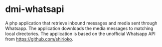 # dmi-whatsapi
A php application that retrieve inbound messages and media sent through Whatsapp. The application downloads the media messages to matching local directories. The application is based on the unofficial Whatsapp API from https://github.com/shirioko.
